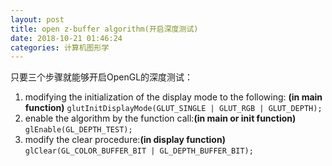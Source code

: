 ```yaml
---
layout: post
title: open z-buffer algorithm(开启深度测试)
date: 2018-10-21 01:46:24
categories: 计算机图形学
---
```

只要三个步骤就能够开启OpenGL的深度测试：

1. modifying the initialization of the display mode to the following: **(in main function)**
`glutInitDisplayMode(GLUT_SINGLE | GLUT_RGB | GLUT_DEPTH);`
2. enable the algorithm by the function call:**(in main or init function)**
`glEnable(GL_DEPTH_TEST);`
3. modify the clear procedure:**(in display function)**
`glClear(GL_COLOR_BUFFER_BIT | GL_DEPTH_BUFFER_BIT);`
